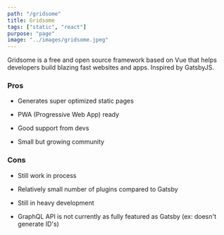 ```yaml
---
path: "/gridsome"
title: Gridsome
tags: ["static", "react"]
purpose: "page"
image: "../images/gridsome.jpeg"
---
```


Gridsome is a free and open source framework based on Vue that helps developers build blazing fast websites and apps. Inspired by GatsbyJS.

<div class="product">

### Pros
- Generates super optimized static pages 

- PWA (Progressive Web App) ready

- Good support from devs

- Small but growing community

### Cons
- Still work in process

- Relatively small number of plugins compared to Gatsby

- Still in heavy development

- GraphQL API is not currently as fully featured as Gatsby (ex: doesn't generate ID's)
<div>